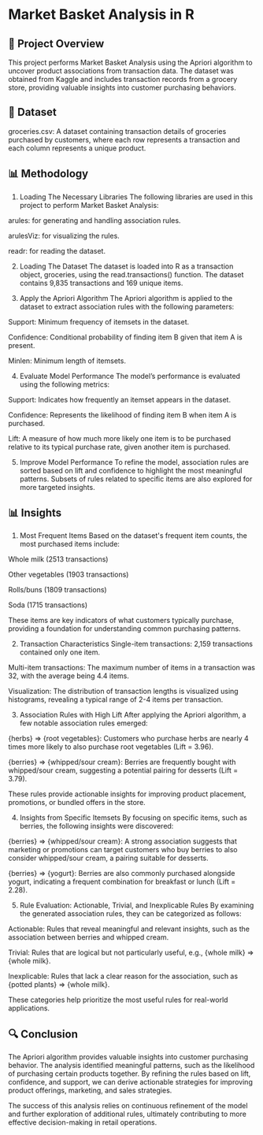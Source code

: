 # Market Basket Analysis in R

## 📌 Project Overview
This project performs Market Basket Analysis using the Apriori algorithm to uncover product associations from transaction data. The dataset was obtained from Kaggle and includes transaction records from a grocery store, providing valuable insights into customer purchasing behaviors.

## 📂 Dataset
groceries.csv: A dataset containing transaction details of groceries purchased by customers, where each row represents a transaction and each column represents a unique product.

## 📊 Methodology
1. Loading The Necessary Libraries
The following libraries are used in this project to perform Market Basket Analysis:

arules: for generating and handling association rules.

arulesViz: for visualizing the rules.

readr: for reading the dataset.

2. Loading The Dataset
The dataset is loaded into R as a transaction object, groceries, using the read.transactions() function. The dataset contains 9,835 transactions and 169 unique items.

3. Apply the Apriori Algorithm
The Apriori algorithm is applied to the dataset to extract association rules with the following parameters:

Support: Minimum frequency of itemsets in the dataset.

Confidence: Conditional probability of finding item B given that item A is present.

Minlen: Minimum length of itemsets.

4. Evaluate Model Performance
The model’s performance is evaluated using the following metrics:

Support: Indicates how frequently an itemset appears in the dataset.

Confidence: Represents the likelihood of finding item B when item A is purchased.

Lift: A measure of how much more likely one item is to be purchased relative to its typical purchase rate, given another item is purchased.

5. Improve Model Performance
To refine the model, association rules are sorted based on lift and confidence to highlight the most meaningful patterns. Subsets of rules related to specific items are also explored for more targeted insights.

## 📊 Insights
1. Most Frequent Items
Based on the dataset's frequent item counts, the most purchased items include:

Whole milk (2513 transactions)

Other vegetables (1903 transactions)

Rolls/buns (1809 transactions)

Soda (1715 transactions)

These items are key indicators of what customers typically purchase, providing a foundation for understanding common purchasing patterns.

2. Transaction Characteristics
Single-item transactions: 2,159 transactions contained only one item.

Multi-item transactions: The maximum number of items in a transaction was 32, with the average being 4.4 items.

Visualization: The distribution of transaction lengths is visualized using histograms, revealing a typical range of 2-4 items per transaction.

3. Association Rules with High Lift
After applying the Apriori algorithm, a few notable association rules emerged:

{herbs} => {root vegetables}: Customers who purchase herbs are nearly 4 times more likely to also purchase root vegetables (Lift = 3.96).

{berries} => {whipped/sour cream}: Berries are frequently bought with whipped/sour cream, suggesting a potential pairing for desserts (Lift = 3.79).

These rules provide actionable insights for improving product placement, promotions, or bundled offers in the store.

4. Insights from Specific Itemsets
By focusing on specific items, such as berries, the following insights were discovered:

{berries} => {whipped/sour cream}: A strong association suggests that marketing or promotions can target customers who buy berries to also consider whipped/sour cream, a pairing suitable for desserts.

{berries} => {yogurt}: Berries are also commonly purchased alongside yogurt, indicating a frequent combination for breakfast or lunch (Lift = 2.28).

5. Rule Evaluation: Actionable, Trivial, and Inexplicable Rules
By examining the generated association rules, they can be categorized as follows:

Actionable: Rules that reveal meaningful and relevant insights, such as the association between berries and whipped cream.

Trivial: Rules that are logical but not particularly useful, e.g., {whole milk} => {whole milk}.

Inexplicable: Rules that lack a clear reason for the association, such as {potted plants} => {whole milk}.

These categories help prioritize the most useful rules for real-world applications.

## 🔍 Conclusion
The Apriori algorithm provides valuable insights into customer purchasing behavior. The analysis identified meaningful patterns, such as the likelihood of purchasing certain products together. By refining the rules based on lift, confidence, and support, we can derive actionable strategies for improving product offerings, marketing, and sales strategies.

The success of this analysis relies on continuous refinement of the model and further exploration of additional rules, ultimately contributing to more effective decision-making in retail operations.
